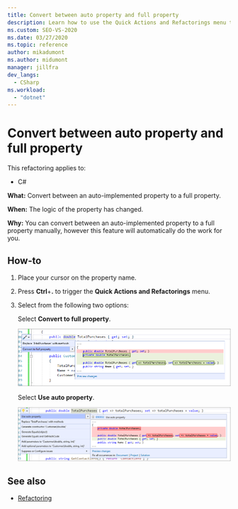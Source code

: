 ```yaml
---
title: Convert between auto property and full property
description: Learn how to use the Quick Actions and Refactorings menu to convert between an auto-implemented property to a full property.
ms.custom: SEO-VS-2020
ms.date: 03/27/2020
ms.topic: reference
author: mikadumont
ms.author: midumont
manager: jillfra
dev_langs:
  - CSharp
ms.workload: 
  - "dotnet"
---
```

# Convert between auto property and full property

This refactoring applies to:

- C#

**What:** Convert between an auto-implemented property to a full property.

**When:** The logic of the property has changed.

**Why:** You can convert between an auto-implemented property to a full property manually, however this feature will automatically do the work for you. 

## How-to

1. Place your cursor on the property name.
2. Press **Ctrl**+**.** to trigger the **Quick Actions and Refactorings** menu.
3. Select from the following two options: 

    Select **Convert to full property**.

   ![Convert auto property to full property](media/convert-auto-property-to-full-property.png) 

    Select **Use auto property**. 

    ![Convert full property to auto property](media/convert-full-property-to-auto-property.png) 

## See also

- [Refactoring](../refactoring-in-visual-studio.md)
